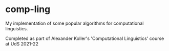 # comp-ling
My implementation of some popular algorithms for computational linguistics.

Completed as part of Alexander Koller's 'Computational Linguistics' course at UdS 2021-22
